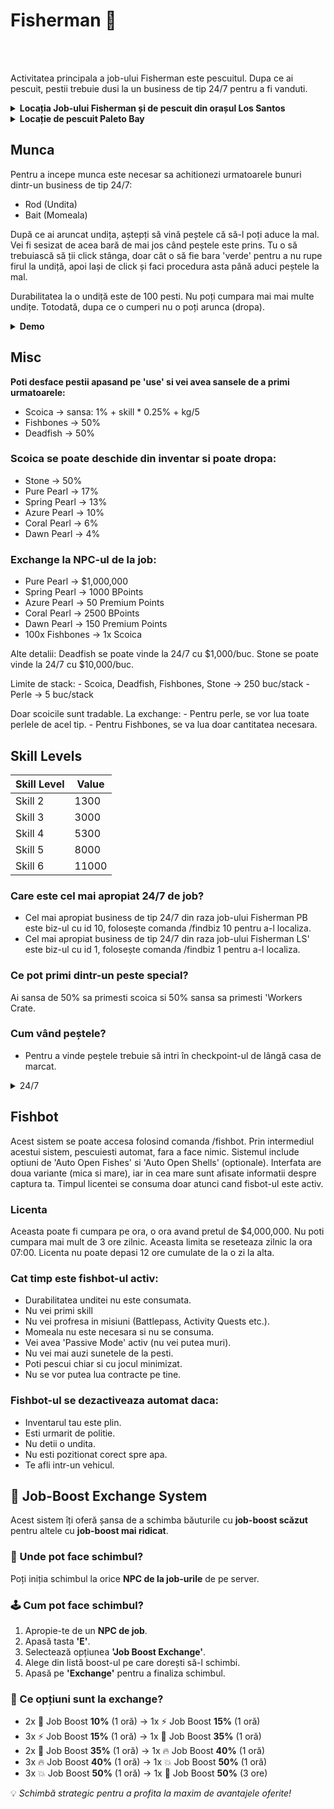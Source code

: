 # Fisherman 🎣
<br><br>

Activitatea principala a job-ului Fisherman este pescuitul. Dupa ce ai pescuit, pestii trebuie dusi la un business de tip 24/7 pentru a fi vanduti.

<details class="details custom-block">
  <summary><strong>Locația Job-ului Fisherman și de pescuit din orașul Los Santos</strong></summary>
  <img src="https://i.imgur.com/pPG4TPH.jpeg" alt="Locația Job-ului Fisherman și de pescuit Los Santos" style="max-width:100%; height:auto;">
</details>

<details class="details custom-block">
  <summary><strong>Locație de pescuit Paleto Bay</strong></summary>  <br>
  <div class="danger-container">
  <p>Atentie! Din aceasta locatie nu te poti angaja la job-ul Fisherman, poti doar sa pescuiesti.</p>
  </div>
  <img src="https://i.imgur.com/sUH3goE.jpeg" alt="Locație de pescuit Paleto Bay" style="max-width:100%; height:auto;">
</details>



## Munca
Pentru a incepe munca este necesar sa achitionezi urmatoarele bunuri dintr-un business de tip 24/7:
- Rod (Undita)
- Bait (Momeala)


După ce ai aruncat undița, aștepți să vină peștele că să-l poți aduce la mal. Vei fi sesizat de acea bară de mai jos când peștele este prins. Tu o să trebuiască să ții click stânga, doar cât o să fie bara 'verde' pentru a nu rupe firul la undiță, apoi lași de click și faci procedura asta până aduci peștele la mal.

Durabilitatea la o undiță este de 100 pesti.
Nu poți cumpara mai mai multe undițe. Totodată, dupa ce o cumperi nu o poți arunca (dropa).


<details class="details custom-block">
  <summary><strong>Demo</strong></summary>
  <br>
  <video style="max-width:100%; height:auto;" autoplay muted loop>
    <source src="https://i.imgur.com/8eCuQtn.mp4" type="video/mp4">
    Browser-ul tău nu suportă redarea video.
  </video>
</details>


## Misc

<strong>Poti desface pestii apasand pe 'use' si vei avea sansele de a primi urmatoarele:</strong>

- Scoica → sansa: 1% + skill * 0.25% + kg/5
- Fishbones → 50%
- Deadfish → 50%

### Scoica se poate deschide din inventar si poate dropa:
- Stone → 50%
- Pure Pearl → 17%
- Spring Pearl → 13%
- Azure Pearl → 10%
- Coral Pearl → 6%
- Dawn Pearl → 4%

### Exchange la NPC-ul de la job:
- Pure Pearl → $1,000,000
- Spring Pearl → 1000 BPoints
- Azure Pearl → 50 Premium Points
- Coral Pearl → 2500 BPoints
- Dawn Pearl → 150 Premium Points
- 100x Fishbones → 1x Scoica


Alte detalii:
Deadfish se poate vinde la 24/7 cu $1,000/buc.
Stone se poate vinde la 24/7 cu $10,000/buc.


Limite de stack:
	- Scoica, Deadfish, Fishbones, Stone → 250 buc/stack
	- Perle → 5 buc/stack


Doar scoicile sunt tradable.
La exchange:
	- Pentru perle, se vor lua toate perlele de acel tip.
	- Pentru Fishbones, se va lua doar cantitatea necesara.

## Skill Levels

| Skill Level | Value  |
|-------------|--------|
| Skill 2     | 1300   |
| Skill 3     | 3000   |
| Skill 4     | 5300   |
| Skill 5     | 8000   |
| Skill 6     | 11000  |




### Care este cel mai apropiat 24/7 de job?
- Cel mai apropiat business de tip 24/7 din raza job-ului Fisherman PB este biz-ul cu id 10, folosește comanda /findbiz 10 pentru a-l localiza.
- Cel mai apropiat business de tip 24/7 din raza job-ului Fisherman LS' este biz-ul cu id 1, folosește comanda /findbiz 1 pentru a-l localiza.

### Ce pot primi dintr-un peste special?
Ai sansa de 50% sa primesti scoica si 50% sansa sa primesti 'Workers Crate.
### Cum vând peștele?
- Pentru a vinde peștele trebuie să intri în checkpoint-ul de lângă casa de marcat.
  
<details class="details custom-block">
  <summary>24/7</summary>
  <img src="https://i.imgur.com/U7SU13N.jpeg" alt="Grafic skill up">
</details>


## Fishbot
Acest sistem se poate accesa folosind comanda /fishbot.
Prin intermediul acestui sistem, pescuiesti automat, fara a face nimic.
Sistemul include optiuni de 'Auto Open Fishes' si 'Auto Open Shells' (optionale).
Interfata are doua variante (mica si mare), iar in cea mare sunt afisate informatii despre captura ta.
Timpul licentei se consuma doar atunci cand fisbot-ul este activ.

### Licenta
Aceasta poate fi cumpara pe ora, o ora avand pretul de $4,000,000.
Nu poti cumpara mai mult de 3 ore zilnic. Aceasta limita se reseteaza zilnic la ora 07:00.
Licenta nu poate depasi 12 ore cumulate de la o zi la alta.

### Cat timp este fishbot-ul activ:
- Durabilitatea unditei nu este consumata.
- Nu vei primi skill
- Nu vei profresa in misiuni (Battlepass, Activity Quests etc.).
- Momeala nu este necesara si nu se consuma.
- Vei avea 'Passive Mode' activ (nu vei putea muri).
- Nu vei mai auzi sunetele de la pesti.
- Poti pescui chiar si cu jocul minimizat.
- Nu se vor putea lua contracte pe tine.

### Fishbot-ul se dezactiveaza automat daca:
- Inventarul tau este plin.
- Esti urmarit de politie.
- Nu detii o undita.
- Nu esti pozitionat corect spre apa.
- Te afli intr-un vehicul.

<h2>🔁 Job-Boost Exchange System</h2>

<p>Acest sistem îți oferă șansa de a schimba băuturile cu <strong>job-boost scăzut</strong> pentru altele cu <strong>job-boost mai ridicat</strong>.</p>

<h3>📍 Unde pot face schimbul?</h3>
<p>Poți iniția schimbul la orice <strong>NPC de la job-urile</strong> de pe server.</p>

<h3>🕹️ Cum pot face schimbul?</h3>
<ol>
  <li>Apropie-te de un <strong>NPC de job</strong>.</li>
  <li>Apasă tasta <strong>'E'</strong>.</li>
  <li>Selectează opțiunea <strong>'Job Boost Exchange'</strong>.</li>
  <li>Alege din listă boost-ul pe care dorești să-l schimbi.</li>
  <li>Apasă pe <strong>'Exchange'</strong> pentru a finaliza schimbul.</li>
</ol>

<h3>🔄 Ce opțiuni sunt la exchange?</h3>
<ul>
  <li>2x 🧃 Job Boost <strong>10%</strong> (1 oră) → 1x ⚡ Job Boost <strong>15%</strong> (1 oră)</li>
  <li>3x ⚡ Job Boost <strong>15%</strong> (1 oră) → 1x 🚀 Job Boost <strong>35%</strong> (1 oră)</li>
  <li>2x 🚀 Job Boost <strong>35%</strong> (1 oră) → 1x 🔥 Job Boost <strong>40%</strong> (1 oră)</li>
  <li>3x 🔥 Job Boost <strong>40%</strong> (1 oră) → 1x 💥 Job Boost <strong>50%</strong> (1 oră)</li>
  <li>3x 💥 Job Boost <strong>50%</strong> (1 oră) → 1x 💎 Job Boost <strong>50%</strong> (3 ore)</li>
</ul>

<p>💡 <em>Schimbă strategic pentru a profita la maxim de avantajele oferite!</em></p>
